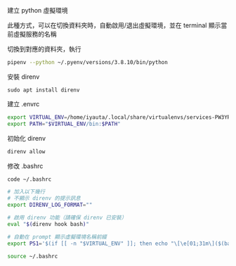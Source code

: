 建立 python 虛擬環境

此種方式，可以在切換資料夾時，自動啟用/退出虛擬環境，並在 terminal 顯示當前虛擬服務的名稱

切換到對應的資料夾，執行
```bash
pipenv --python ~/.pyenv/versions/3.8.10/bin/python
```

安裝 direnv
```
sudo apt install direnv
```

建立 .envrc
```bash
export VIRTUAL_ENV=/home/iyauta/.local/share/virtualenvs/services-PW3YRg8f
export PATH="$VIRTUAL_ENV/bin:$PATH"
```

初始化 direnv
```bash
direnv allow
```

修改 .bashrc
```bash
code ~/.bashrc

# 加入以下幾行
# 不顯示 direnv 的提示訊息
export DIRENV_LOG_FORMAT=""

# 啟用 direnv 功能（請確保 direnv 已安裝）
eval "$(direnv hook bash)"

# 自動在 prompt 顯示虛擬環境名稱前綴
export PS1='$(if [[ -n "$VIRTUAL_ENV" ]]; then echo "\[\e[01;31m\]($(basename $VIRTUAL_ENV)) \[\e[00m\]"; fi)\[\e[01;32m\]\u@\h\[\e[00m\]:\[\e[01;34m\]\w\[\e[00m\]\$ '

source ~/.bashrc
```